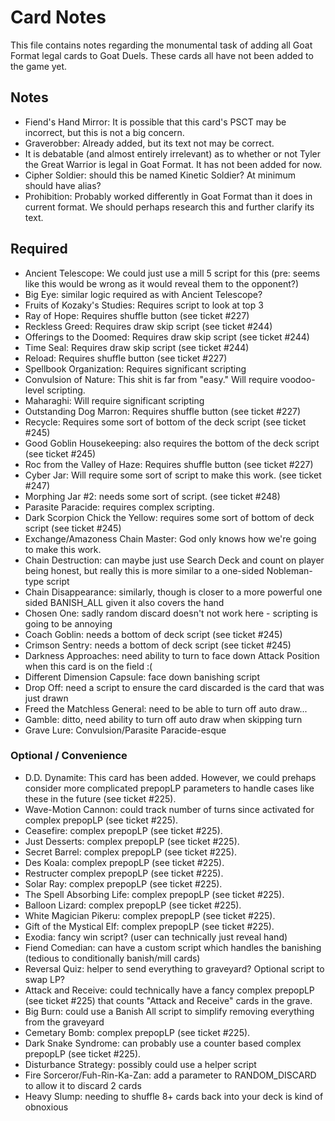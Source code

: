 # Card Notes

This file contains notes regarding the monumental task of adding all Goat Format legal cards to Goat Duels. These cards all have not been added to the game yet.

## Notes

-  Fiend's Hand Mirror: It is possible that this card's PSCT may be incorrect, but this is not a big concern.
-  Graverobber: Already added, but its text not may be correct.
-  It is debatable (and almost entirely irrelevant) as to whether or not Tyler the Great Warrior is legal in Goat Format. It has not been added for now.
-  Cipher Soldier: should this be named Kinetic Soldier? At minimum should have alias?
-  Prohibition: Probably worked differently in Goat Format than it does in current format. We should perhaps research this and further clarify its text.

## Required

-  Ancient Telescope: We could just use a mill 5 script for this (pre: seems like this would be wrong as it would reveal them to the opponent?)
-  Big Eye: similar logic required as with Ancient Telescope?
-  Fruits of Kozaky's Studies: Requires script to look at top 3
-  Ray of Hope: Requires shuffle button (see ticket #227)
-  Reckless Greed: Requires draw skip script (see ticket #244)
-  Offerings to the Doomed: Requires draw skip script (see ticket #244)
-  Time Seal: Requires draw skip script (see ticket #244)
-  Reload: Requires shuffle button (see ticket #227)
-  Spellbook Organization: Requires significant scripting
-  Convulsion of Nature: This shit is far from "easy." Will require voodoo-level scripting.
-  Maharaghi: Will require significant scripting
-  Outstanding Dog Marron: Requires shuffle button (see ticket #227)
-  Recycle: Requires some sort of bottom of the deck script (see ticket #245)
-  Good Goblin Housekeeping: also requires the bottom of the deck script (see ticket #245)
-  Roc from the Valley of Haze: Requires shuffle button (see ticket #227)
-  Cyber Jar: Will require some sort of script to make this work. (see ticket #247)
-  Morphing Jar #2: needs some sort of script. (see ticket #248)
-  Parasite Paracide: requires complex scripting.
-  Dark Scorpion Chick the Yellow: requires some sort of bottom of deck script (see ticket #245)
-  Exchange/Amazoness Chain Master: God only knows how we're going to make this work.
-  Chain Destruction: can maybe just use Search Deck and count on player being honest, but really this is more similar to a one-sided Nobleman-type script
-  Chain Disappearance: similarly, though is closer to a more powerful one sided BANISH_ALL given it also covers the hand
-  Chosen One: sadly random discard doesn't not work here - scripting is going to be annoying
-  Coach Goblin: needs a bottom of deck script (see ticket #245)
-  Crimson Sentry: needs a bottom of deck script (see ticket #245)
-  Darkness Approaches: need ability to turn to face down Attack Position when this card is on the field :(
-  Different Dimension Capsule: face down banishing script
-  Drop Off: need a script to ensure the card discarded is the card that was just drawn
-  Freed the Matchless General: need to be able to turn off auto draw...
-  Gamble: ditto, need ability to turn off auto draw when skipping turn
-  Grave Lure: Convulsion/Parasite Paracide-esque

### Optional / Convenience

-  D.D. Dynamite: This card has been added. However, we could prehaps consider more complicated prepopLP parameters to handle cases like these in the future (see ticket #225).
-  Wave-Motion Cannon: could track number of turns since activated for complex prepopLP (see ticket #225).
-  Ceasefire: complex prepopLP (see ticket #225).
-  Just Desserts: complex prepopLP (see ticket #225).
-  Secret Barrel: complex prepopLP (see ticket #225).
-  Des Koala: complex prepopLP (see ticket #225).
-  Restructer complex prepopLP (see ticket #225).
-  Solar Ray: complex prepopLP (see ticket #225).
-  The Spell Absorbing Life: complex prepopLP (see ticket #225).
-  Balloon Lizard: complex prepopLP (see ticket #225).
-  White Magician Pikeru: complex prepopLP (see ticket #225).
-  Gift of the Mystical Elf: complex prepopLP (see ticket #225).
-  Exodia: fancy win script? (user can technically just reveal hand)
-  Fiend Comedian: can have a custom script which handles the banishing (tedious to conditionally banish/mill cards)
-  Reversal Quiz: helper to send everything to graveyard? Optional script to swap LP?
-  Attack and Receive: could technically have a fancy complex prepopLP (see ticket #225) that counts "Attack and Receive" cards in the grave.
-  Big Burn: could use a Banish All script to simplify removing everything from the graveyard
-  Cemetary Bomb: complex prepopLP (see ticket #225).
-  Dark Snake Syndrome: can probably use a counter based complex prepopLP (see ticket #225).
-  Disturbance Strategy: possibly could use a helper script
-  Fire Sorceror/Fuh-Rin-Ka-Zan: add a parameter to RANDOM_DISCARD to allow it to discard 2 cards
-  Heavy Slump: needing to shuffle 8+ cards back into your deck is kind of obnoxious